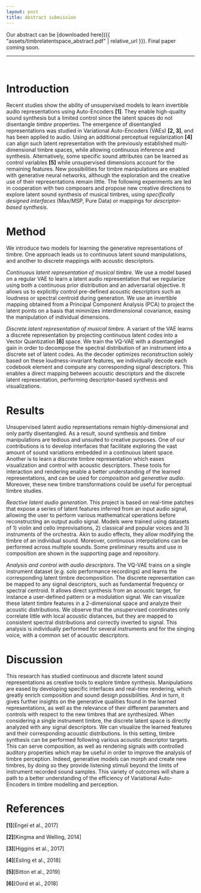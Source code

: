 ```yaml
---
layout: post
title: Abstract submission
---
```


Our abstract can be [downloaded here]({{ "assets/timbrelatentspace_abstract.pdf" | relative_url }}). Final paper coming soon.

---------------

&nbsp;


Introduction
============

Recent studies show the ability of unsupervised models to learn
invertible audio representations using Auto-Encoders **\[1\]**. They
enable high-quality sound synthesis but a limited control since the
latent spaces do not disentangle *timbre* properties. The emergence of
disentangled representations was studied in Variational Auto-Encoders
(VAEs) **\[2, 3\]**, and has been applied to audio. Using an additional
perceptual regularization **\[4\]** can align such latent representation
with the previously established multi-dimensional timbre spaces, while
allowing continuous inference and synthesis. Alternatively, some
specific sound attributes can be learned as control variables **\[5\]**
while unsupervised dimensions account for the remaining features. New
possibilities for timbre manipulations are enabled with generative
neural networks, although the exploration and the creative use of their
representations remain little. The following experiments are led in
cooperation with two composers and propose new creative directions to
explore latent sound synthesis of musical timbres, using *specifically
designed interfaces* (Max/MSP, Pure Data) or mappings for
*descriptor-based synthesis*.

Method
======

We introduce two models for learning the generative representations of
timbre. One approach leads us to continuous latent sound manipulations,
and another to discrete mappings with acoustic descriptors.

*Continuous latent representation of musical timbre.* We use a model
based on a regular VAE to learn a latent audio representation that we
regularize using both a continuous prior distribution and an adversarial
objective. It allows us to explicitly control pre-defined acoustic
descriptors such as loudness or spectral centroid during generation. We
use an invertible mapping obtained from a Principal Component Analysis
(PCA) to project the latent points on a basis that minimizes
interdimensional covariance, easing the manipulation of individual
dimensions.

*Discrete latent representation of musical timbre.* A variant of the VAE
learns a discrete representation by projecting continuous latent codes
into a Vector Quantization **\[6\]** space. We train the VQ-VAE with a
disentangled gain in order to decompose the spectral distribution of an
instrument into a discrete set of latent codes. As the decoder optimizes
reconstruction solely based on these loudness-invariant features, we
individually decode each codebook element and compute any corresponding
signal descriptors. This enables a direct mapping between acoustic
descriptors and the discrete latent representation, performing
descriptor-based synthesis and visualizations.

Results
=======

Unsupervised latent audio representations remain highly-dimensional and
only partly disentangled. As a result, sound synthesis and timbre
manipulations are tedious and unsuited to creative purposes. One of our
contributions is to develop interfaces that facilitate exploring the
vast amount of sound variations embedded in a continuous latent space.
Another is to learn a discrete timbre representation which eases
visualization and control with acoustic descriptors. These tools for
interaction and rendering enable a better understanding of the learned
representations, and can be used for *composition* and *generative
audio*. Moreover, these new timbre transformations could be useful for
perceptual timbre studies.

*Reactive latent audio generation.* This project is based on real-time
patches that expose a series of latent features inferred from an input
audio signal, allowing the user to perform various mathematical
operations before reconstructing an output audio signal. Models were
trained using datasets of 1) violin and cello improvisations, 2)
classical and popular voices and 3) instruments of the orchestra. Akin
to audio effects, they allow modifying the timbre of an individual
sound. Moreover, continuous interpolations can be performed across
multiple sounds. Some preliminary results and use in composition are
shown in the supporting page and repository.

*Analysis and control with audio descriptors.* The VQ-VAE trains on a
single instrument dataset (e.g. solo performance recordings) and learns
the corresponding latent timbre decomposition. The discrete
representation can be mapped to any signal descriptors, such as
fundamental frequency or spectral centroid. It allows direct synthesis
from an acoustic target, for instance a user-defined pattern or a
modulation signal. We can visualize these latent timbre features in a
2-dimensional space and analyze their acoustic distributions. We observe
that the unsupervised coordinates only correlate little with local
acoustic distances, but they are mapped to consistent spectral
distributions and correctly inverted to signal. This analysis is
individually performed for several instruments and for the singing
voice, with a common set of acoustic descriptors.

Discussion
==========

This research has studied continuous and discrete latent sound
representations as creative tools to explore timbre synthesis.
Manipulations are eased by developing specific interfaces and real-time
rendering, which greatly enrich composition and sound design
possibilities. And in turn, it gives further insights on the generative
qualities found in the learned representations, as well as the relevance
of their different parameters and controls with respect to the new
timbres that are synthesized. When considering a single instrument
timbre, the discrete latent space is directly analyzed with any signal
descriptors. We can visualize the learned features and their
corresponding acoustic distributions. In this setting, timbre synthesis
can be performed following various acoustic descriptor targets. This can
serve composition, as well as rendering signals with controlled auditory
properties which may be useful in order to improve the analysis of
timbre perception. Indeed, generative models can morph and create new
timbres, by doing so they provide listening stimuli beyond the limits of
instrument recorded sound samples. This variety of outcomes will share a
path to a better understanding of the efficiency of Variational
Auto-Encoders in timbre modelling and perception.

References
==========

**\[1\]**\[Engel et al., 2017\]

**\[2\]**\[Kingma and Welling, 2014\]

**\[3\]**\[Higgins et al., 2017\]

**\[4\]**\[Esling et al., 2018\]

**\[5\]**\[Bitton et al., 2019\]

**\[6\]**\[Oord et al., 2018\]



